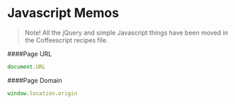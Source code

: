 Javascript Memos
================

> Note! All the jQuery and simple Javascript things have been moved in the Coffeescript recipes file.

####Page URL

```javascript
document.URL
```

####Page Domain

```javascript
window.location.origin
```